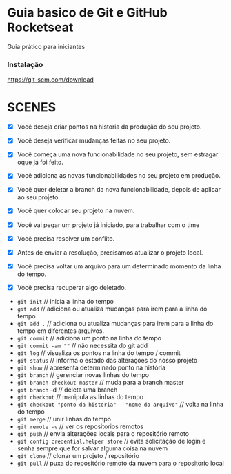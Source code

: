 # Guia basico de Git e GitHub Rocketseat

Guia prático para iniciantes

### Instalação

https://git-scm.com/download

# SCENES

- [x] Você deseja criar pontos na historia da produção do seu projeto.

- [x] Você deseja verificar mudanças feitas no seu projeto.

- [x] Você começa uma nova funcionabilidade no seu projeto, sem estragar oque já foi feito.

- [x] Você adiciona as novas funcionabilidades no seu projeto em produção.

- [x] Você quer deletar a branch da nova funcionabilidade, depois de aplicar ao seu projeto.

- [x] Você quer colocar seu projeto na nuvem.

- [x] Você vai pegar um projeto já iniciado, para trabalhar com o time

- [x] Você precisa resolver um conflito.

- [x] Antes de enviar a resolução, precisamos atualizar o projeto local.

- [x] Você precisa voltar um arquivo para um determinado momento da linha do tempo.

- [x] Você precisa recuperar algo deletado.

- `git init` // inicia a linha do tempo
- `git add` // adiciona ou atualiza mudanças para irem para a linha do tempo
- `git add .` // adiciona ou atualiza mudanças para irem para a linha do tempo em diferentes arquivos.
- `git commit` // adiciona um ponto na linha do tempo
- `git commit -am ""` // não necessita do git add
- `git log` // visualiza os pontos na linha do tempo / commit
- `git status` // informa o estado das alterações do nosso projeto
- `git show` // apresenta determinado ponto na história
- `git branch` // gerenciar novas linhas do tempo
- `git branch checkout master` // muda para a branch master
- `git branch` -d // deleta uma branch
- `git checkout` // manipula as linhas do tempo
- `git checkout "ponto da historia" --"nome do arquivo"` // volta na linha do tempo
- `git merge` // unir linhas do tempo
- `git remote -v` // ver os repositorios remotos
- `git push` // envia alterações locais para o repositório remoto
- `git config credential.helper store` // evita solicitação de login e senha sempre que for salvar alguma coisa na nuvem
- `git clone` // clonar um projeto / repositório
- `git pull` // puxa do repositório remoto da nuvem para o repositorio local 